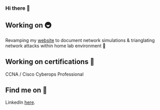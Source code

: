 ### Hi there 👋

## Working on 🚇
Revamping my [website](http://www.myhackerspaces.com) to document network simulations & trianglating network attacks within home lab environment 🧠

## Working on certifications 🤯
CCNA / Cisco Cyberops Professional

## Find me on 👀
LinkedIn [here](https://www.linkedin.com/in/bryan-weito/).

<!--
**bryanweielio/bryanweielio** is a ✨ _special_ ✨ repository because its `README.md` (this file) appears on your GitHub profile.


